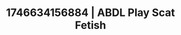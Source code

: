 ---
categories:
- AI-generated
- Delirious pleasure
- Virtual lover intimacy
- Punk lovers
- Pleasure activism
- Pierced & proud
- ASMR
- Cosplay
image: /assets/images/1746634156884.jpg
layout: post
seo:
  description: Featured content with premium ABDL Play, Scat Fetish. HD images available.
  keywords: ABDL Play, Scat Fetish
  og_image: /assets/images/1746634156884.jpg
  schema_type: VisualArtwork
tags:
- ABDL Play
- Scat Fetish
- '#1746634156884'
title: 1746634156884 | ABDL Play Scat Fetish
---